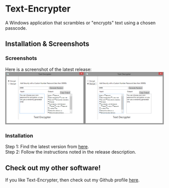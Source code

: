 <h1>Text-Encrypter</h1>
A Windows application that scrambles or "encrypts" text using a chosen passcode.
<h2>Installation & Screenshots</h2>
<h3>Screenshots</h3>
Here is a screenshot of the latest release:<br>
<img src="https://raw.githubusercontent.com/bitsol/Text-Encrypter/master/TextEncrypter.png" alt="Screenshot"></img><br>
<h3>Installation</h3>
Step 1: Find the latest version from <a href="https://github.com/bitsol/Text-Encrypter/releases/latest">here</a>.<br>
Step 2: Follow the instructions noted in the release description.
<h2>Check out my other software!</h2>
If you like Text-Encrypter, then check out my Github profile <a href="https://github.com/bitsol">here</a>.
